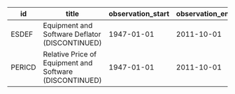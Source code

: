 | id     | title                                                   | observation_start   | observation_end   |
|--------|---------------------------------------------------------|---------------------|-------------------|
| ESDEF  | Equipment and Software Deflator (DISCONTINUED)          | 1947-01-01          | 2011-10-01        |
| PERICD | Relative Price of Equipment and Software (DISCONTINUED) | 1947-01-01          | 2011-10-01        |